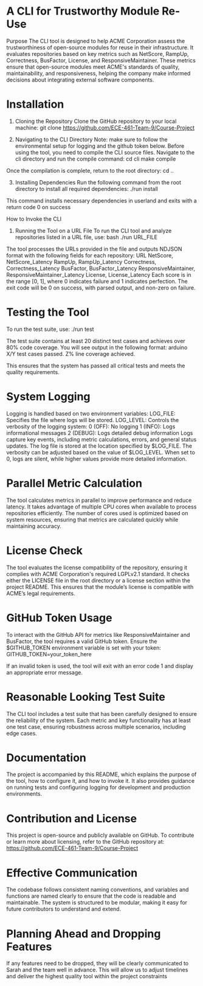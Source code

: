 # A CLI for Trustworthy Module Re-Use
Purpose
The CLI tool is designed to help ACME Corporation assess the trustworthiness of open-source modules for reuse in their infrastructure. It evaluates repositories based on key metrics such as NetScore, RampUp, Correctness, BusFactor, License, and ResponsiveMaintainer. These metrics ensure that open-source modules meet ACME's standards of quality, maintainability, and responsiveness, helping the company make informed decisions about integrating external software components.

# Installation
1. Cloning the Repository
Clone the GitHub repository to your local machine:
git clone https://github.com/ECE-461-Team-9/Course-Project

2. Navigating to the CLI Directory
Note: make sure to follow the environmental setup for logging and the github token below.
Before using the tool, you need to compile the CLI source files. Navigate to the cli directory and run the compile command:
cd cli
make compile

Once the compilation is complete, return to the root directory:
cd ..

3. Installing Dependencies
Run the following command from the root directory to install all required dependencies:
./run install

This command installs necessary dependencies in userland and exits with a return code 0 on success


How to Invoke the CLI
1. Running the Tool on a URL File
To run the CLI tool and analyze repositories listed in a URL file, use:
bash
./run URL_FILE

The tool processes the URLs provided in the file and outputs NDJSON format with the following fields for each repository:
URL
NetScore, NetScore_Latency
RampUp, RampUp_Latency
Correctness, Correctness_Latency
BusFactor, BusFactor_Latency
ResponsiveMaintainer, ResponsiveMaintainer_Latency
License, License_Latency
Each score is in the range [0, 1], where 0 indicates failure and 1 indicates perfection. The exit code will be 0 on success, with parsed output, and non-zero on failure.

# Testing the Tool
To run the test suite, use:
./run test

The test suite contains at least 20 distinct test cases and achieves over 80% code coverage. You will see output in the following format:
arduino
X/Y test cases passed. Z% line coverage achieved.

This ensures that the system has passed all critical tests and meets the quality requirements.

# System Logging
Logging is handled based on two environment variables:
LOG_FILE: Specifies the file where logs will be stored.
LOG_LEVEL: Controls the verbosity of the logging system:
0 (OFF): No logging
1 (INFO): Logs informational messages
2 (DEBUG): Logs detailed debug information
Logs capture key events, including metric calculations, errors, and general status updates. The log file is stored at the location specified by $LOG_FILE. The verbosity can be adjusted based on the value of $LOG_LEVEL. When set to 0, logs are silent, while higher values provide more detailed information.

# Parallel Metric Calculation
The tool calculates metrics in parallel to improve performance and reduce latency. It takes advantage of multiple CPU cores when available to process repositories efficiently. The number of cores used is optimized based on system resources, ensuring that metrics are calculated quickly while maintaining accuracy.

# License Check
The tool evaluates the license compatibility of the repository, ensuring it complies with ACME Corporation's required LGPLv2.1 standard. It checks either the LICENSE file in the root directory or a license section within the project README. This ensures that the module’s license is compatible with ACME’s legal requirements.

# GitHub Token Usage
To interact with the GitHub API for metrics like ResponsiveMaintainer and BusFactor, the tool requires a valid GitHub token. Ensure the $GITHUB_TOKEN environment variable is set with your token:
GITHUB_TOKEN=your_token_here


If an invalid token is used, the tool will exit with an error code 1 and display an appropriate error message.

# Reasonable Looking Test Suite
The CLI tool includes a test suite that has been carefully designed to ensure the reliability of the system. Each metric and key functionality has at least one test case, ensuring robustness across multiple scenarios, including edge cases.

# Documentation
The project is accompanied by this README, which explains the purpose of the tool, how to configure it, and how to invoke it. It also provides guidance on running tests and configuring logging for development and production environments.

# Contribution and License
This project is open-source and publicly available on GitHub. To contribute or learn more about licensing, refer to the GitHub repository at: https://github.com/ECE-461-Team-9/Course-Project

# Effective Communication
The codebase follows consistent naming conventions, and variables and functions are named clearly to ensure that the code is readable and maintainable. The system is structured to be modular, making it easy for future contributors to understand and extend.

# Planning Ahead and Dropping Features
If any features need to be dropped, they will be clearly communicated to Sarah and the team well in advance. This will allow us to adjust timelines and deliver the highest quality tool within the project constraints

